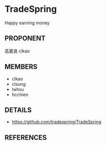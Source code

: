 TradeSpring
==============================================================

Happy earning money

PROPONENT
---------

高嘉良 clkao

MEMBERS
-------

- clkao
- clsung
- lwhsu
- hcchien

DETAILS
-------

- <https://github.com/tradespring/TradeSpring>

REFERENCES
----------



